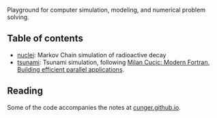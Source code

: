
Playground for computer simulation, modeling, and numerical problem solving.

## Table of contents

* [nuclei](https://github.com/cunger/simulacron/tree/master/nuclei): Markov Chain simulation of radioactive decay
* [tsunami](https://github.com/cunger/simulacron/tree/master/tsunami): Tsunami simulation, following [Milan Cucic: Modern Fortran. Building efficient parallel applications](https://www.manning.com/books/modern-fortran).

## Reading

Some of the code accompanies the notes at [cunger.github.io](https://cunger.github.io/).
